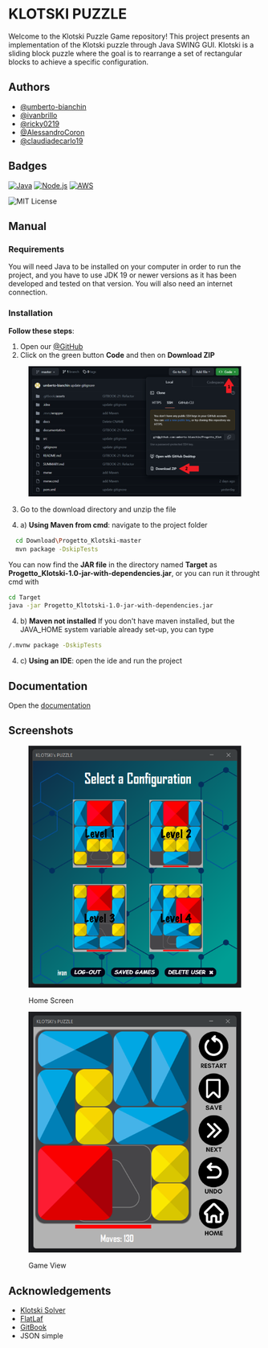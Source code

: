 # KLOTSKI PUZZLE

Welcome to the Klotski Puzzle Game repository! This project presents an implementation of the Klotski puzzle through Java SWING GUI. Klotski is a sliding block puzzle where the goal is to rearrange a set of rectangular blocks to achieve a specific configuration.

## Authors

* [@umberto-bianchin](https://www.https/github.com/umberto-bianchin)
* [@ivanbrillo](https://www.github.com/ivanbrillo)
* [@ricky0219](https://www.github.com/ricky0219)
* [@AlessandroCoron](https://www.github.com/AlessandroCoron)
* [@claudiadecarlo19](https://www.github.com/claudiadecarlo19)

## Badges

[![Java](https://img.shields.io/badge/Java-ED8B00?style=for-the-badge\&logo=openjdk\&logoColor=white)](https://www.java.com/en/) [![Node.js](https://img.shields.io/badge/Node.js-43853D?style=for-the-badge\&logo=node.js\&logoColor=white)](https://nodejs.org/en) [![AWS](https://img.shields.io/badge/Amazon\_AWS-232F3E?style=for-the-badge\&logo=amazon-aws\&logoColor=white)](https://aws.amazon.com/)

![MIT License](https://img.shields.io/github/license/othneildrew/Best-README-Template.svg?style=for-the-badge)
## Manual
### Requirements
You will need Java to be installed on your computer in order to run the project, and you have to use JDK 19 or newer versions as it has been developed and tested on that version.
You will also need an internet connection.
### Installation

**Follow these steps**:
1) Open our  [@GitHub](https://github.com/umberto-bianchin/Progetto_Klotski)
2) Click on the green button **Code** and then on **Download ZIP**
<figure><img src=".gitbook/assets/Immaginegit.png" alt=""></figure>

3) Go to the download directory and unzip the file

4) a) **Using Maven from cmd**: navigate to the project folder 

```bash
  cd Download\Progetto_Klotski-master
  mvn package -DskipTests
```
You can now find the **JAR file** in the directory named **Target** as **Progetto_Klotski-1.0-jar-with-dependencies.jar**, or you can run it throught cmd with
```bash
cd Target
java -jar Progetto_Kltotski-1.0-jar-with-dependencies.jar
```
4) b) **Maven not installed** If you don't have maven installed, but the JAVA_HOME system variable already set-up, you can type 
```bash
/.mvnw package -DskipTests 
```
4) c) **Using an IDE**: open the ide and run the project

## Documentation

Open the [documentation](https://umberto-1.gitbook.io/klotski-game/documentation)

## Screenshots

<figure><img src=".gitbook/assets/image (2).png" alt=""><figcaption><p>Home Screen</p></figcaption></figure>

<figure><img src=".gitbook/assets/image (10).png" alt=""><figcaption><p>Game View</p></figcaption></figure>

## Acknowledgements

* [Klotski Solver](https://github.com/jeantimex/klotski/tree/master)
* [FlatLaf](https://www.formdev.com/flatlaf/)
* [GitBook](https://www.gitbook.com/)
* JSON simple
